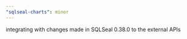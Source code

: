 ```yaml
---
"sqlseal-charts": minor
---
```


integrating with changes made in SQLSeal 0.38.0 to the external APIs

